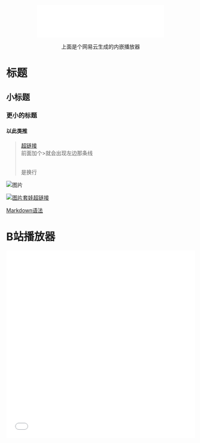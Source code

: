 <h3 id="jinrishici-sentence"></h3>
<script src="https://sdk.jinrishici.com/v2/browser/jinrishici.js" charset="utf-8"></script>

<div align="center">
	<iframe frameborder="no" border="0" marginwidth="0" marginheight="0" width=340 height=86 src="//music.163.com/outchain/player?type=2&id=26096272&auto=0&height=66"></iframe>
	<p>上面是个网易云生成的内嵌播放器</p>
</div>

# 标题

## 小标题

### 更小的标题

#### 以此类推

>[超链接](https://fuibafuyu.net "描述")<br>
>前面加个>就会出现左边那条线<br>
> <p><br>是换行</p>

![图片](https://img1.imgtp.com/2023/07/08/k66CpmGR.jpg "描述")

[![图片套娃超链接](https://img1.imgtp.com/2023/07/08/k66CpmGR.jpg "描述")](https://fuibafuyu.net)

[Markdown语法](https://markdown.com.cn/basic-syntax)

# B站播放器

<div align="center">
	<iframe src="//player.bilibili.com/player.html?aid=80433022&bvid=BV1GJ411x7h7&cid=137649199&page=1&high_quality=1" allowfullscreen="allowfullscreen" width="100%" height="500" scrolling="no" frameborder="0" sandbox="allow-top-navigation allow-same-origin allow-forms allow-scripts"></iframe>
</div>
